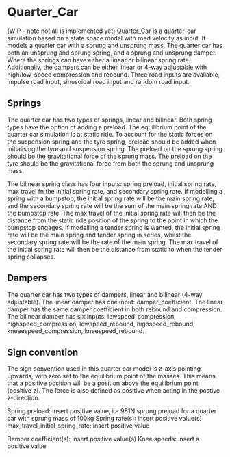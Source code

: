 # Quarter_Car


(WIP - note not all is implemented yet)
Quarter_Car is a quarter-car simulation based on a state space model with road velocity as input. It models a quarter car with a sprung and unsprung mass. The quarter car has both an unsprung and sprung spring, and a sprung and unsprung damper. Where the springs can have either a linear or bilinear spring rate. Additionally, the dampers can be either linear or 4-way adjustable with high/low-speed compression and rebound. Three road inputs are available, impulse road input, sinusoidal road input and random road input.

## Springs

The quarter car has two types of springs, linear and bilinear. Both spring types have the option of adding a preload. The equilibrium point of the quarter car simulation is at static ride. To account for the static forces on the suspension spring and the tyre spring, preload should be added when initialising the tyre and suspension spring. The preload on the sprung spring should be the gravitational force of the sprung mass. The preload on the tyre should be the gravitational force from both the sprung and unsprung mass. 

The bilinear spring class has four inputs: spring preload, initial spring rate, max travel fn the initial spring rate, and secondary spring rate. If modelling a spring with a bumpstop, the initial spring rate will be the main spring rate, and the secondary spring rate will be the sum of the main spring rate AND the bumpstop rate. The max travel of the initial spring rate will then be the distance from the static ride position of the spring to the point in which the bumpstop engages. If modelling a tender spring is wanted, the initial spring rate will be the main spring and tender spring in series, whilst the secondary spring rate will be the rate of the main spring. The max travel of the initial spring rate will then be the distance from static to when the tender spring collapses. 

## Dampers

The quarter car has two types of dampers, linear and bilinear (4-way adjustable). The linear damper has one input: damper_coefficient. The linear damper has the same damper coefficient in both rebound and compression. The bilinear damper has six inputs: lowspeed_compression, highspeed_compression, lowspeed_rebound, highspeed_rebound, kneeespeed_compression, kneespeed_rebound. 

## Sign convention

The sign convention used in this quarter car model is z-axis pointing upwards, with zero set to the equilibrium point of the masses. This means that a positive position will be a position above the equilibrium point (positive z). The force is also defined as positive when acting in the postive z-direction.

Spring preload: insert positive value, i.e 981N sprung preload for a quarter car with sprung mass of 100kg 
Spring rate(s): insert positive value(s)
max_travel_initial_spring_rate: insert positive value

Damper coefficient(s): insert positive value(s)
Knee speeds: insert a positive value
